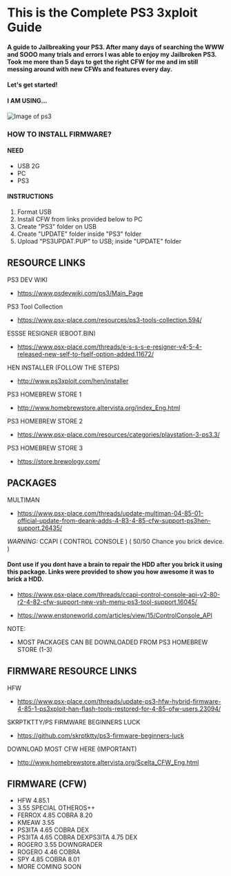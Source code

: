 # This is the Complete PS3 3xploit Guide
#### A guide to Jailbreaking your PS3. After many days of searching the WWW and SOOO many trials and errors I was able to enjoy my Jailbroken PS3. Took me more than 5 days to get the right CFW for me and im still messing around with new CFWs and features every day.
#### Let's get started! 

#### I AM USING...
![Image of ps3](https://i.ibb.co/jGsNSj8/ps3.png)

### HOW TO INSTALL FIRMWARE?
#### NEED
- USB 2G
- PC
- PS3

#### INSTRUCTIONS
1. Format USB
2. Install CFW from links provided below to PC
3. Create "PS3" folder on USB
4. Create "UPDATE" folder inside "PS3" folder
5. Upload "PS3UPDAT.PUP" to USB; inside "UPDATE" folder 

## RESOURCE LINKS
PS3 DEV WIKI
- https://www.psdevwiki.com/ps3/Main_Page

PS3 Tool Collection
- https://www.psx-place.com/resources/ps3-tools-collection.594/

ESSSE RESIGNER (EBOOT.BIN)
- https://www.psx-place.com/threads/e-s-s-s-e-resigner-v4-5-4-released-new-self-to-fself-option-added.11672/

HEN INSTALLER (FOLLOW THE STEPS)
- http://www.ps3xploit.com/hen/installer

PS3 HOMEBREW STORE 1
- http://www.homebrewstore.altervista.org/index_Eng.html

PS3 HOMEBREW STORE 2
- https://www.psx-place.com/resources/categories/playstation-3-ps3.3/

PS3 HOMEBREW STORE 3
- https://store.brewology.com/

## PACKAGES

MULTIMAN
- https://www.psx-place.com/threads/update-multiman-04-85-01-official-update-from-deank-adds-4-83-4-85-cfw-support-ps3hen-support.26435/

*WARNING:* CCAPI ( CONTROL CONSOLE ) ( 50/50 Chance you brick device. )
#### Dont use if you dont have a brain to repair the HDD after you brick it using this package. Links were provided to show you how awesome it was to brick a HDD.
 - https://www.psx-place.com/threads/ccapi-control-console-api-v2-80-r2-4-82-cfw-support-new-vsh-menu-ps3-tool-support.16045/

- https://www.enstoneworld.com/articles/view/15/ControlConsole_API

NOTE: 
- MOST PACKAGES CAN BE DOWNLOADED FROM PS3 HOMEBREW STORE (1-3)

## FIRMWARE RESOURCE LINKS

HFW
- https://www.psx-place.com/threads/update-ps3-hfw-hybrid-firmware-4-85-1-ps3xploit-han-flash-tools-restored-for-4-85-ofw-users.23094/

SKRPTKTTY/PS FIRMWARE BEGINNERS LUCK
- https://github.com/skrptktty/ps3-firmware-beginners-luck

DOWNLOAD MOST CFW HERE (IMPORTANT)
- http://www.homebrewstore.altervista.org/Scelta_CFW_Eng.html

## FIRMWARE (CFW)
- HFW 4.85.1
- 3.55 SPECIAL OTHEROS++
- FERROX 4.85 COBRA 8.20
- KMEAW 3.55
- PS3ITA 4.65 COBRA DEX
- PS3ITA 4.65 COBRA DEXPS3ITA 4.75 DEX
- ROGERO 3.55 DOWNGRADER
- ROGERO 4.46 COBRA
- SPY 4.85 COBRA 8.01
- MORE COMING SOON